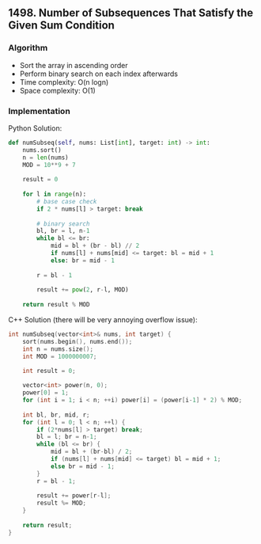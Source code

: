 ## 1498. Number of Subsequences That Satisfy the Given Sum Condition
### Algorithm
- Sort the array in ascending order
- Perform binary search on each index afterwards
- Time complexity: O(n logn)
- Space complexity: O(1)
### Implementation
Python Solution:
```python
def numSubseq(self, nums: List[int], target: int) -> int:
    nums.sort()
    n = len(nums)
    MOD = 10**9 + 7
    
    result = 0
    
    for l in range(n):
        # base case check
        if 2 * nums[l] > target: break
        
        # binary search
        bl, br = l, n-1
        while bl <= br:
            mid = bl + (br - bl) // 2
            if nums[l] + nums[mid] <= target: bl = mid + 1
            else: br = mid - 1
                
        r = bl - 1
        
        result += pow(2, r-l, MOD)
        
    return result % MOD
```
C++ Solution (there will be very annoying overflow issue):
```cpp
int numSubseq(vector<int>& nums, int target) {
    sort(nums.begin(), nums.end());
    int n = nums.size();
    int MOD = 1000000007;
    
    int result = 0;

    vector<int> power(n, 0);
    power[0] = 1;
    for (int i = 1; i < n; ++i) power[i] = (power[i-1] * 2) % MOD;
    
    int bl, br, mid, r;
    for (int l = 0; l < n; ++l) {
        if (2*nums[l] > target) break;
        bl = l; br = n-1;
        while (bl <= br) {
            mid = bl + (br-bl) / 2;
            if (nums[l] + nums[mid] <= target) bl = mid + 1;
            else br = mid - 1;
        }
        r = bl - 1;
        
        result += power[r-l];
        result %= MOD;
    }
    
    return result;
}
```